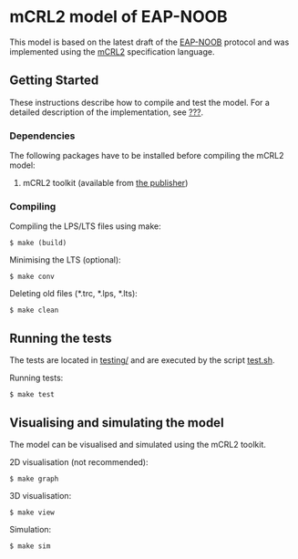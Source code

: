 # mCRL2 model of EAP-NOOB

This model is based on the latest draft of the [EAP-NOOB](https://datatracker.ietf.org/doc/draft-aura-eap-noob/) protocol and was implemented using the [mCRL2](https://www.mcrl2.org/web/user_manual/index.html) specification language.

## Getting Started

These instructions describe how to compile and test the model. For a detailed description of the implementation, see [???](?).

### Dependencies

The following packages have to be installed before compiling the mCRL2 model:

1. mCRL2 toolkit (available from [the publisher](https://www.mcrl2.org/web/user_manual/download.html#download))

### Compiling

Compiling the LPS/LTS files using make:

```
$ make (build)
```

Minimising the LTS (optional):

```
$ make conv
```

Deleting old files (\*.trc, \*.lps, \*.lts):

```
$ make clean
```

## Running the tests

The tests are located in [testing/](./testing/) and are executed by the script [test.sh](test.sh).

Running tests:

```
$ make test
```

## Visualising and simulating the model

The model can be visualised and simulated using the mCRL2 toolkit.

2D visualisation (not recommended):

```
$ make graph
```

3D visualisation:

```
$ make view
```

Simulation:

```
$ make sim
```
